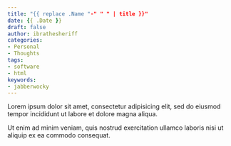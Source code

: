 ```yaml
---
title: "{{ replace .Name "-" " " | title }}"
date: {{ .Date }}
draft: false
author: ibrathesheriff
categories:
- Personal
- Thoughts
tags:
- software
- html
keywords:
- jabberwocky
---
```

Lorem ipsum dolor sit amet, consectetur adipisicing elit, sed do eiusmod
tempor incididunt ut labore et dolore magna aliqua.
<!--more-->
Ut enim ad minim veniam, quis nostrud exercitation ullamco laboris nisi ut
aliquip ex ea commodo consequat.